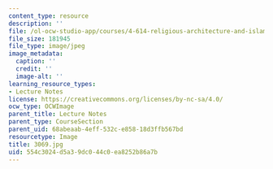 ```yaml
---
content_type: resource
description: ''
file: /ol-ocw-studio-app/courses/4-614-religious-architecture-and-islamic-cultures-fall-2002/554c3024d5a39dc044c0ea8252b86a7b_3069.jpg
file_size: 181945
file_type: image/jpeg
image_metadata:
  caption: ''
  credit: ''
  image-alt: ''
learning_resource_types:
- Lecture Notes
license: https://creativecommons.org/licenses/by-nc-sa/4.0/
ocw_type: OCWImage
parent_title: Lecture Notes
parent_type: CourseSection
parent_uid: 68abeaab-4eff-532c-e858-18d3ffb567bd
resourcetype: Image
title: 3069.jpg
uid: 554c3024-d5a3-9dc0-44c0-ea8252b86a7b
---
```

